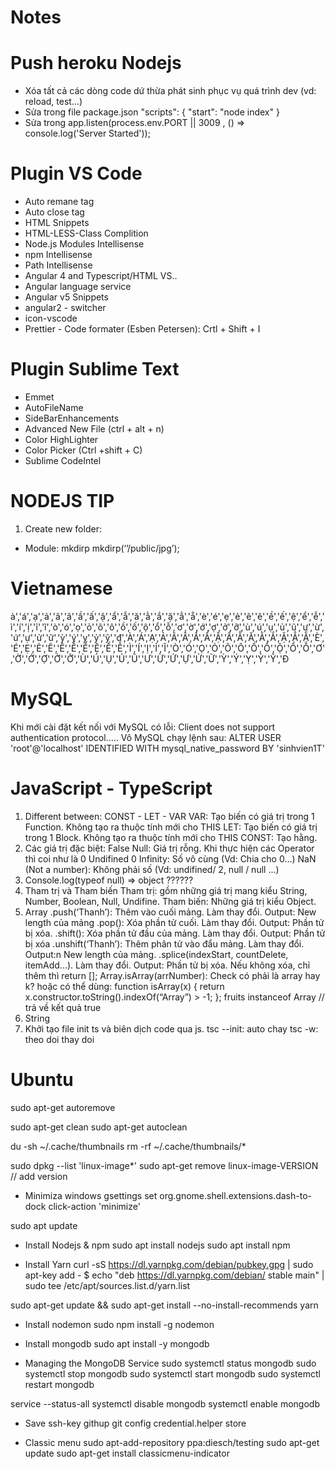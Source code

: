 # Notes

# Push heroku Nodejs
- Xóa tất cả các dòng code dứ thừa phát sinh phục vụ quá trình dev (vd: reload, test...)
- Sửa trong file package.json
  "scripts": { "start": "node index"  }
- Sửa trong  app.listen(process.env.PORT || 3009 , () => console.log('Server Started')); 
# Plugin VS Code
- Auto remane tag
- Auto close tag
- HTML Snippets
- HTML-LESS-Class Complition
- Node.js Modules Intellisense
- npm Intellisense
- Path Intellisense
- Angular 4 and Typescript/HTML VS..
- Angular language service
- Angular v5 Snippets
- angular2 - switcher
- icon-vscode
- Prettier - Code formater (Esben Petersen): Crtl + Shift + I

# Plugin Sublime Text
 - Emmet
- AutoFileName
- SideBarEnhancements
- Advanced New File (ctrl + alt + n)
- Color HighLighter
- Color Picker (Ctrl +shift + C)
- Sublime CodeIntel

# NODEJS TIP
  1. Create new folder:
  - Module: mkdirp
      mkdirp(‘’/public/jpg’);
# Vietnamese
à','á','ạ','ả','ã','â','ầ','ấ','ậ','ẩ','ẫ','ă','ằ','ắ','ặ','ẳ','ẵ','è','é','ẹ','ẻ','ẽ','ê','ề','ế','ệ','ể','ễ','ì','í','ị','ỉ','ĩ','ò','ó','ọ','ỏ','õ','ô','ồ','ố','ộ','ổ','ỗ','ơ','ờ','ớ','ợ','ở','ỡ','ù','ú','ụ','ủ','ũ','ư','ừ','ứ','ự','ử','ữ','ỳ','ý','ỵ','ỷ','ỹ','đ','À','Á','Ạ','Ả','Ã','Â','Ầ','Ấ','Ậ','Ẩ','Ẫ','Ă','Ằ','Ắ','Ặ','Ẳ','Ẵ','È','É','Ẹ','Ẻ','Ẽ','Ê','Ề','Ế','Ệ','Ể','Ễ','Ì','Í','Ị','Ỉ','Ĩ','Ò','Ó','Ọ','Ỏ','Õ','Ô','Ồ','Ố','Ộ','Ổ','Ỗ','Ơ','Ờ','Ớ','Ợ','Ở','Ỡ','Ù','Ú','Ụ','Ủ','Ũ','Ư','Ừ','Ứ','Ự','Ử','Ữ','Ỳ','Ý','Ỵ','Ỷ','Ỹ','Đ

# MySQL
Khi mới cài đặt kết nối với MySQL có lỗi: 
Client does not support authentication protocol.....
Vô MySQL chạy lệnh sau:
ALTER USER 'root'@'localhost' IDENTIFIED WITH mysql_native_password BY 'sinhvien1T'

# JavaScript - TypeScript
1. Different between: CONST - LET - VAR
VAR: Tạo biến có giá trị trong 1 Function. Không tạo ra thuộc tính mới cho THIS
LET: Tạo biến có giá trị trong 1 Block. Không tạo ra thuộc tính mới cho THIS
CONST: Tạo hằng.
2.  Các giá trị đặc biệt:
False
Null: Giá trị rỗng. Khi thực hiện các Operator thì coi như là 0
Undifined
0
Infinity: Số vô cùng (Vd: Chia cho 0...)
NaN (Not a number): Không phải số (Vd: undifined/ 2, null / null ...)
3.  Console.log(typeof null) => object ??????
4. Tham trị và Tham biến
Tham trị: gồm những giá trị mang kiểu String, Number, Boolean, Null, Undifine. 
Tham biến: Những giá trị kiểu Object.
5.  Array
.push(‘Thanh’): Thêm vào cuối mảng. Làm thay đổi. Output: New length của mảng
.pop(): Xóa phần tử cuối. Làm thay đổi. Output:  Phần tử bị xóa.
.shift(): Xóa phần tử đầu của mảng. Làm thay đổi. Output: Phần tử bị xóa
.unshift(‘Thanh’): Thêm phân tử vào đẩu mảng. Làm thay đổi. Output:n New length của mảng.
.splice(indexStart, countDelete, itemAdd...). Làm thay đổi. Output: Phần tử bị xóa. Nếu không xóa, chỉ thêm thì return [];
Array.isArray(arrNumber): Check có phải là array hay k? hoặc có thể dùng:
 function isArray(x) {
return x.constructor.toString().indexOf(“Array”) > -1;
};
fruits instanceof Array     // trả về kết quả true
6. String
7.  Khởi tạo file init ts và biên dịch code qua js.
tsc --init: auto chay
tsc -w: theo doi thay doi

# Ubuntu
sudo apt-get autoremove

sudo apt-get clean
sudo apt-get autoclean

du -sh ~/.cache/thumbnails
rm -rf ~/.cache/thumbnails/*

sudo dpkg --list 'linux-image*'
sudo apt-get remove linux-image-VERSION // add version 

* Minimiza windows
gsettings set org.gnome.shell.extensions.dash-to-dock click-action 'minimize'

sudo apt update

* Install Nodejs & npm
sudo apt install nodejs
sudo apt install npm

* Install Yarn
curl -sS https://dl.yarnpkg.com/debian/pubkey.gpg | sudo apt-key add -
$ echo "deb https://dl.yarnpkg.com/debian/ stable main" | sudo tee /etc/apt/sources.list.d/yarn.list

sudo apt-get update && sudo apt-get install --no-install-recommends yarn


* Install nodemon
sudo npm install -g nodemon

* Install mongodb
sudo apt install -y mongodb


* Managing the MongoDB Service
sudo systemctl status mongodb
sudo systemctl stop mongodb
sudo systemctl start mongodb
sudo systemctl restart mongodb

service --status-all
systemctl disable mongodb
systemctl enable mongodb

* Save ssh-key githup
git config credential.helper store


* Classic menu
sudo apt-add-repository ppa:diesch/testing
sudo apt-get update
sudo apt-get install classicmenu-indicator


